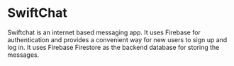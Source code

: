 # SwiftChat

Swiftchat is an internet based messaging app. It uses Firebase for authentication and provides a convenient way for new users to sign up and log in. It uses Firebase Firestore as the backend database for storing the messages.
